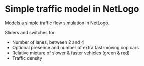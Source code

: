 # Simple traffic model in NetLogo #

Models a simple traffic flow simulation in NetLogo.

Sliders and switches for:

* Number of lanes, between 2 and 4
* Optional presence and number of extra fast-moving cop cars
* Relative mixture of slower & faster vehicles (green & red)
* Traffic density
